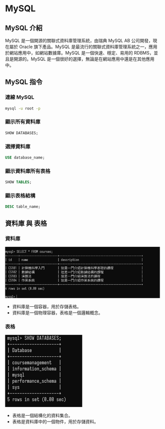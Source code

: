 # MySQL

## MySQL 介紹

MySQL 是一個開源的關聯式資料庫管理系統，由瑞典 MySQL AB 公司開發，現在屬於 Oracle 旗下產品。MySQL 是最流行的關聯式資料庫管理系統之一，應用於網站應用中，如網站數據庫。MySQL 是一個快速、穩定、易用的 RDBMS，並且是開源的。MySQL 是一個很好的選擇，無論是在網站應用中還是在其他應用中。

## MySQL 指令

### 連線 MySQL

```bash
mysql -u root -p
```

### 顯示所有資料庫

```sql
SHOW DATABASES;
```

### 選擇資料庫

```sql
USE database_name;
```

### 顯示資料庫所有表格

```sql
SHOW TABLES;
```

### 顯示表格結構

```sql
DESC table_name;
```

## 資料庫 與 表格

### 資料庫
![資料庫](database.png)
- 資料庫是一個容器，用於存儲表格。
- 資料庫是一個物理容器，表格是一個邏輯概念。

### 表格

![表格](table.png)
- 表格是一個結構化的資料集合。
- 表格是資料庫中的一個物件，用於存儲資料。



